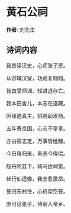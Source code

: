 # 黄石公祠

**作者**: 刘先生

## 诗词内容

我昔读汉史，心师张子房。

从容辅汉室，功成复翱翔。

皆由受师训，知进退存亡。

我本田舍儿，本志在退藏。

因缘遇真主，招聘助发扬。

五年寄京国，心志不皇皇。

亦由宿志定，万事皆秕糠。

今日得归来，素志今得偿。

舣舟阿县下，骑马达祠堂。

伏行仙遗像，我志愈激昂。

誓归东村住，心祈契空苍。

庶可见张子，侍翁入帝乡。

